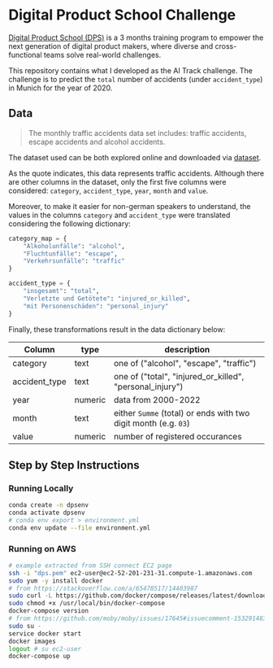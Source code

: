 # Digital Product School Challenge

[Digital Product School (DPS)](https://www.digitalproductschool.io/) is a 3 months training program to empower the next generation of digital product makers, where diverse and cross-functional teams solve real-world challenges.

This repository contains what I developed as the AI Track challenge. The challenge is to predict the `total` number of accidents (under `accident_type`) in Munich for the year of 2020.

## Data

> The monthly traffic accidents data set includes: traffic accidents, escape accidents and alcohol accidents.

The dataset used can be both explored online and downloaded via [dataset](https://opendata.muenchen.de/dataset/monatszahlen-verkehrsunfaelle/resource/40094bd6-f82d-4979-949b-26c8dc00b9a7).

As the quote indicates, this data represents traffic accidents. Although there are other columns in the dataset, only the first five columns were considered: `category`, `accident_type`, `year`, `month` and `value`.

Moreover, to make it easier for non-german speakers to understand, the values in the columns `category` and `accident_type` were translated considering the following dictionary:

```python
category_map = {
    "Alkoholunfälle": "alcohol",
    "Fluchtunfälle": "escape",
    "Verkehrsunfälle": "traffic"
}

accident_type = {
    "insgesamt": "total",
    "Verletzte und Getötete": "injured_or_killed",
    "mit Personenschäden": "personal_injury"
}
```

Finally, these transformations result in the data dictionary below:

| Column        | type    | description                                                     |
|---------------|---------|-----------------------------------------------------------------|
| category      | text    | one of ("alcohol", "escape", "traffic")                         |
| accident_type | text    | one of ("total", "injured_or_killed", "personal_injury")        |
| year          | numeric | data from 2000-2022                                             |
| month         | text    | either `Summe` (total) or ends with two digit month (e.g. `03`) |
| value         | numeric | number of registered occurances                                 |

## Step by Step Instructions 

### Running Locally

```bash
conda create -n dpsenv
conda activate dpsenv
# conda env export > environment.yml
conda env update --file environment.yml
```

### Running on AWS

```bash
# example extracted from SSH connect EC2 page 
ssh -i "dps.pem" ec2-user@ec2-52-201-231-31.compute-1.amazonaws.com
sudo yum -y install docker
# from https://stackoverflow.com/a/65478517/14403987
sudo curl -L https://github.com/docker/compose/releases/latest/download/docker-compose-$(uname -s)-$(uname -m) -o /usr/local/bin/docker-compose
sudo chmod +x /usr/local/bin/docker-compose
docker-compose version
# from https://github.com/moby/moby/issues/17645#issuecomment-153291483
sudo su -
service docker start
docker images
logout # su ec2-user
docker-compose up
```